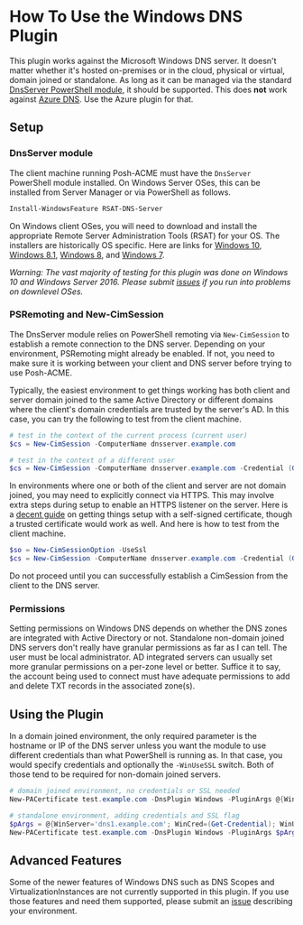 # How To Use the Windows DNS Plugin

This plugin works against the Microsoft Windows DNS server. It doesn't matter whether it's hosted on-premises or in the cloud, physical or virtual, domain joined or standalone. As long as it can be managed via the standard [DnsServer PowerShell module](https://docs.microsoft.com/en-us/powershell/module/dnsserver), it should be supported. This does **not** work against [Azure DNS](https://azure.microsoft.com/en-us/services/dns/). Use the Azure plugin for that.

## Setup

### DnsServer module

The client machine running Posh-ACME must have the `DnsServer` PowerShell module installed. On Windows Server OSes, this can be installed from Server Manager or via PowerShell as follows.

```powershell
Install-WindowsFeature RSAT-DNS-Server
```

On Windows client OSes, you will need to download and install the appropriate Remote Server Administration Tools (RSAT) for your OS. The installers are historically OS specific. Here are links for [Windows 10](https://www.microsoft.com/en-us/download/details.aspx?id=45520), [Windows 8.1](https://www.microsoft.com/en-us/download/details.aspx?id=39296), [Windows 8](https://www.microsoft.com/en-us/download/details.aspx?id=28972), and [Windows 7](https://www.microsoft.com/en-us/download/details.aspx?id=7887).

*Warning: The vast majority of testing for this plugin was done on Windows 10 and Windows Server 2016. Please submit [issues](https://github.com/rmbolger/Posh-ACME/issues) if you run into problems on downlevel OSes.*

### PSRemoting and New-CimSession

The DnsServer module relies on PowerShell remoting via `New-CimSession` to establish a remote connection to the DNS server. Depending on your environment, PSRemoting might already be enabled. If not, you need to make sure it is working between your client and DNS server before trying to use Posh-ACME.

Typically, the easiest environment to get things working has both client and server domain joined to the same Active Directory or different domains where the client's domain credentials are trusted by the server's AD. In this case, you can try the following to test from the client machine.

```powershell
# test in the context of the current process (current user)
$cs = New-CimSession -ComputerName dnsserver.example.com

# test in the context of a different user
$cs = New-CimSession -ComputerName dnsserver.example.com -Credential (Get-Credential)
```

In environments where one or both of the client and server are not domain joined, you may need to explicitly connect via HTTPS. This may involve extra steps during setup to enable an HTTPS listener on the server. Here is a [decent guide](https://4sysops.com/archives/powershell-remoting-over-https-with-a-self-signed-ssl-certificate/) on getting things setup with a self-signed certificate, though a trusted certificate would work as well. And here is how to test from the client machine.

```powershell
$so = New-CimSessionOption -UseSsl
$cs = New-CimSession -ComputerName dnsserver.example.com -Credential (Get-Credential) -SessionOptions $so
```

Do not proceed until you can successfully establish a CimSession from the client to the DNS server.

### Permissions

Setting permissions on Windows DNS depends on whether the DNS zones are integrated with Active Directory or not. Standalone non-domain joined DNS servers don't really have granular permissions as far as I can tell. The user must be local administrator. AD integrated servers can usually set more granular permissions on a per-zone level or better. Suffice it to say, the account being used to connect must have adequate permissions to add and delete TXT records in the associated zone(s).

## Using the Plugin

In a domain joined environment, the only required parameter is the hostname or IP of the DNS server unless you want the module to use different credentials than what PowerShell is running as. In that case, you would specify credentials and optionally the `-WinUseSSL` switch. Both of those tend to be required for non-domain joined servers.

```powershell
# domain joined environment, no credentials or SSL needed
New-PACertificate test.example.com -DnsPlugin Windows -PluginArgs @{WinServer='dns1.example.com'}

# standalone environment, adding credentials and SSL flag
$pArgs = @{WinServer='dns1.example.com'; WinCred=(Get-Credential); WinUseSSL=$true}
New-PACertificate test.example.com -DnsPlugin Windows -PluginArgs $pArgs
```

## Advanced Features

Some of the newer features of Windows DNS such as DNS Scopes and VirtualizationInstances are not currently supported in this plugin. If you use those features and need them supported, please submit an [issue](https://github.com/rmbolger/Posh-ACME/issues) describing your environment.

